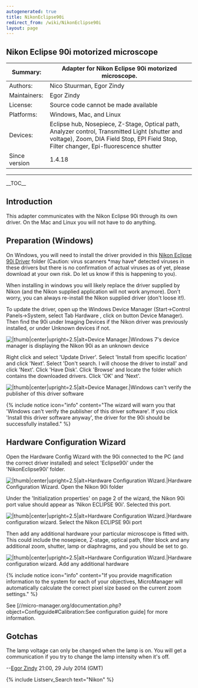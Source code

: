 ```yaml
---
autogenerated: true
title: NikonEclipse90i
redirect_from: /wiki/NikonEclipse90i
layout: page
---
```


## Nikon Eclipse 90i motorized microscope

| Summary:      | Adapter for Nikon Eclipse 90i motorized microscope.                                                                                                                                      |
|---------------|------------------------------------------------------------------------------------------------------------------------------------------------------------------------------------------|
| Authors:      | Nico Stuurman, Egor Zindy                                                                                                                                                                |
| Maintainers:  | Egor Zindy                                                                                                                                                                               |
| License:      | Source code cannot be made available                                                                                                                                                     |
| Platforms:    | Windows, Mac, and Linux                                                                                                                                                                  |
| Devices:      | Eclipse hub, Nosepiece, Z-Stage, Optical path, Analyzer control, Transmitted Light (shutter and voltage), Zoom, DIA Field Stop, EPI Field Stop, Filter changer, Epi-fluorescence shutter |
| Since version | 1.4.18                                                                                                                                                                                   |

------------------------------------------------------------------------

\_\_TOC\_\_

## Introduction

This adapter communicates with the Nikon Eclipse 90i through its own
driver. On the Mac and Linux you will not have to do anything.

## Preparation (Windows)

On Windows, you will need to install the driver provided in this [Nikon
Eclipse 90i
Driver](http://valelab.ucsf.edu/~MM/drivers/NikonEclipse90i.zip) folder
(Caution: virus scanners \*may have\* detected viruses in these drivers
but there is no confirmation of actual viruses as of yet, please
download at your own risk. Do let us know if this is happening to you).

When installing in windows you will likely replace the driver supplied
by Nikon (and the Nikon supplied application will not work anymore).
Don't worry, you can always re-install the Nikon supplied driver (don't
loose it!).

To update the driver, open up the Windows Device Manager
(Start-&gt;Control Panels-&gt;System, select Tab Hardware , click on
button Device Manager). Then find the 90i under Imaging Devices if the
Nikon driver was previously installed, or under Unknown devices if not.

![\|thumb\|center\|upright=2.5\|alt=Device Manager.\|Windows 7's device
manager is displaying the Nikon 90i as an unknown
device](media/Device_manager_unkown.png "|thumb|center|upright=2.5|alt=Device Manager.|Windows 7's device manager is displaying the Nikon 90i as an unknown device")

Right click and select 'Update Driver'. Select 'Install from specific
location' and click 'Next'. Select 'Don't search. I will choose the
driver to install' and click 'Next'. Click 'Have Disk'. Click 'Browse'
and locate the folder which contains the downloaded drivers. Click 'OK'
and 'Next'.

![\|thumb\|center\|upright=2.5\|alt=Device Manager.\|Windows can't
verify the publisher of this driver
software](media/Driver_warning_90i.png "|thumb|center|upright=2.5|alt=Device Manager.|Windows can't verify the publisher of this driver software")

{% include notice icon="info" content="The wizard will warn you that 'Windows can't verify the publisher of this driver software'. If you click 'Install this driver software anyway', the driver for the 90i should be successfully installed." %}

## Hardware Configuration Wizard

Open the Hardware Config Wizard with the 90i connected to the PC (and
the correct driver installed) and select 'Eclipse90i' under the
'NikonEclipse90i' folder.

![\|thumb\|center\|upright=2.5\|alt=Hardware Configuration
Wizard.\|Hardware Configuration Wizard. Open the Nikon 90i
folder](media/Hardware_wizard_90i_1.png "|thumb|center|upright=2.5|alt=Hardware Configuration Wizard.|Hardware Configuration Wizard. Open the Nikon 90i folder")

Under the 'Initialization properties' on page 2 of the wizard, the Nikon
90i port value should appear as 'Nikon ECLIPSE 90i'. Selected this port.

![\|thumb\|center\|upright=2.5\|alt=Hardware Configuration
Wizard.\|Hardware configuration wizard. Select the Nikon ECLIPSE 90i
port](media/Hardware_wizard_90i_2.png "|thumb|center|upright=2.5|alt=Hardware Configuration Wizard.|Hardware configuration wizard. Select the Nikon ECLIPSE 90i port")

Then add any additional hardware your particular microscope is fitted
with. This could include the nosepiece, Z-stage, optical path, filter
block and any additional zoom, shutter, lamp or diaphragms, and you
should be set to go.

![\|thumb\|center\|upright=2.5\|alt=Hardware Configuration
Wizard.\|Hardware configuration wizard. Add any additional
hardware](media/Hardware_wizard_90i_3.png "|thumb|center|upright=2.5|alt=Hardware Configuration Wizard.|Hardware configuration wizard. Add any additional hardware")

{% include notice icon="info" content="If you provide magnification information to the system for each of your objectives, MicroManager will automatically calculate the correct pixel size based on the current zoom settings." %}

See
\[//micro-manager.org/documentation.php?object=Configguide\#Calibration:See
configuration guide\] for more information.

## Gotchas

The lamp voltage can only be changed when the lamp is on. You will get a
communication if you try to change the lamp intensity when it's off.

--[Egor Zindy](/users/Zindy "wikilink") 21:00, 29 July 2014 (GMT)

{% include Listserv_Search text="Nikon" %}

